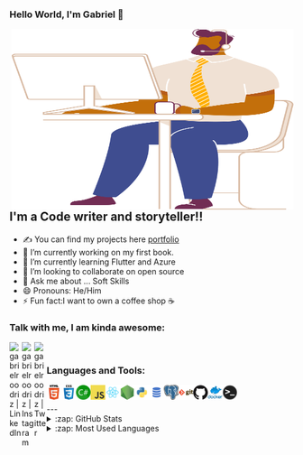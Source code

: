 ### Hello World, I'm Gabriel  👋

 <img align="right" alt="GIF" src="https://github.com/gabrielroodriz/gabrielroodriz/blob/main/code.svg?raw=true" width="500" height="320" />


## I'm a Code writer and storyteller!!
- ✍ You can find my projects here [portfolio](https://github.com/gabrielroodriz?tab=repositories)
- 🔭 I’m currently working on my first book.
- 🌱 I’m currently learning Flutter and Azure
- 👯 I’m looking to collaborate on open source
- 💬 Ask me about ... Soft Skills
- 😄 Pronouns: He/Him
- ⚡ Fun fact:I want to own a coffee shop ☕


### Talk with me, I am kinda awesome:
[<img align="left" alt="gabrielroodriz | LinkedIn" width="22px" src="https://cdn.jsdelivr.net/npm/simple-icons@v3/icons/linkedin.svg" />][linkedin]
[<img align="left" alt="gabrielroodriz | Instagram" width="22px" src="https://cdn.jsdelivr.net/npm/simple-icons@v3/icons/instagram.svg" />][instagram]
[<img align="left" alt="gabrielroodriz | Twitter" width="22px" src="https://cdn.jsdelivr.net/npm/simple-icons@v3/icons/twitter.svg" />][twitter]

<br />

### Languages and Tools:

<img align="left" alt="HTML5" width="26px" src="https://raw.githubusercontent.com/github/explore/80688e429a7d4ef2fca1e82350fe8e3517d3494d/topics/html/html.png" />
<img align="left" alt="CSS3" width="26px" src="https://raw.githubusercontent.com/github/explore/80688e429a7d4ef2fca1e82350fe8e3517d3494d/topics/css/css.png" />
<img align="left" alt="CSharp" width="26px" src="https://raw.githubusercontent.com/github/explore/80688e429a7d4ef2fca1e82350fe8e3517d3494d/topics/csharp/csharp.png" />
<img align="left" alt="JavaScript" width="26px" src="https://raw.githubusercontent.com/github/explore/80688e429a7d4ef2fca1e82350fe8e3517d3494d/topics/javascript/javascript.png" />
<img align="left" alt="React" width="26px" src="https://raw.githubusercontent.com/github/explore/80688e429a7d4ef2fca1e82350fe8e3517d3494d/topics/react/react.png" />
<img align="left" alt="Node.js" width="26px" src="https://raw.githubusercontent.com/github/explore/80688e429a7d4ef2fca1e82350fe8e3517d3494d/topics/nodejs/nodejs.png" />
<img align="left" alt="python" width="26px" src="https://raw.githubusercontent.com/github/explore/80688e429a7d4ef2fca1e82350fe8e3517d3494d/topics/python/python.png" />
<img align="left" alt="SQL" width="26px" src="https://raw.githubusercontent.com/github/explore/80688e429a7d4ef2fca1e82350fe8e3517d3494d/topics/sql/sql.png" />
<img align="left" alt="postgreSQL" width="26px" src="https://raw.githubusercontent.com/github/explore/80688e429a7d4ef2fca1e82350fe8e3517d3494d/topics/postgresql/postgresql.png" />
<img align="left" alt="Git" width="26px" src="https://raw.githubusercontent.com/github/explore/80688e429a7d4ef2fca1e82350fe8e3517d3494d/topics/git/git.png" />
<img align="left" alt="GitHub" width="26px" src="https://raw.githubusercontent.com/github/explore/78df643247d429f6cc873026c0622819ad797942/topics/github/github.png" />
<img align="left" alt="Docker" width="26px" src="https://raw.githubusercontent.com/github/explore/80688e429a7d4ef2fca1e82350fe8e3517d3494d/topics/docker/docker.png" />
<img align="left" alt="Terminal" width="26px" src="https://raw.githubusercontent.com/github/explore/80688e429a7d4ef2fca1e82350fe8e3517d3494d/topics/terminal/terminal.png" />

<br />
<br />
---

<details>
  <summary>:zap: GitHub Stats</summary>
   ![Gabriel's GitHub stats](https://github-readme-stats.vercel.app/api?username=gabrielroodriz&show_icons=true)
 

</details>

<details>
  <summary>:zap: Most Used Languages</summary>

<img align="left" alt="Gabriel GitHub Top Languages" src="https://github-readme-stats.vercel.app/api/top-langs/?username=gabrielroodriz" />
 
![Gabriel's GitHub stats](https://github-readme-stats.vercel.app/api?username=gabrielroodriz&show_icons=true)

</details>

[instagram]: https://www.instagram.com/gabrielroodriz/
[linkedin]: https://linkedin.com/in/gabrielroodriz
[portfolio]: https://gabrielroodriz.github.io/profile/
[twitter]: https://twitter.com/gabrielroodriz
